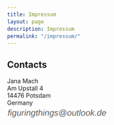 ```yaml
---
title: Impressum
layout: page
description: Impressum
permalink: "/impressum/"
---
```


## Contacts

Jana Mach<br>
Am Upstall 4<br>
14476 Potsdam<br>
Germany
<br>
<img src="/images/email.png" style="" />